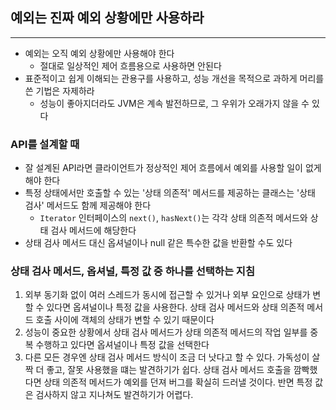 ## 예외는 진짜 예외 상황에만 사용하라
---
- 예외는 오직 예외 상황에만 사용해야 한다
	- 절대로 일상적인 제어 흐름용으로 사용하면 안된다
- 표준적이고 쉽게 이해되는 관용구를 사용하고, 성능 개선을 목적으로 과하게 머리를 쓴 기법은 자제하라
	- 성능이 좋아지더라도 JVM은 계속 발전하므로, 그 우위가 오래가지 않을 수 있다

### API를 설계할 때
- 잘 설계된 API라면 클라이언트가 정상적인 제어 흐름에서 예외를 사용할 일이 없게 해야 한다
- 특정 상태에서만 호출할 수 있는 '상태 의존적' 메서드를 제공하는 클래스는 '상태 검사' 메서드도 함께 제공해야 한다
	- `Iterator` 인터페이스의 `next()`, `hasNext()`는 각각 상태 의존적 메서드와 상태 검사 메서드에 해당한다
- 상태 검사 메서드 대신 옵셔널이나 null 같은 특수한 값을 반환할 수도 있다

### 상태 검사 메서드, 옵셔널, 특정 값 중 하나를 선택하는 지침
1. 외부 동기화 없이 여러 스레드가 동시에 접근할 수 있거나 외부 요인으로 상태가 변할 수 있다면 옵셔널이나 특정 값을 사용한다. 상태 검사 메서드와 상태 의존적 메서드 호출 사이에 객체의 상태가 변할 수 있기 때문이다
2. 성능이 중요한 상황에서 상태 검사 메서드가 상태 의존적 메서드의 작업 일부를 중복 수행하고 있다면 옵셔널이나 특정 값을 선택한다
3. 다른 모든 경우엔 상태 검사 메서드 방식이 조금 더 낫다고 할 수 있다. 가독성이 살짝 더 좋고, 잘못 사용했을 떄는 발견하기가 쉽다. 상태 검사 메서드 호출을 깜빡했다면 상태 의존적 메서드가 예외를 던져 버그를 확실히 드러낼 것이다. 반면 특정 값은 검사하지 않고 지나쳐도 발견하기가 어렵다.

